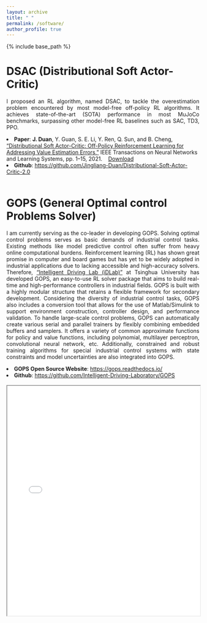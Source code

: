 ```yaml
---
layout: archive
title: " "
permalink: /software/
author_profile: true
---
```


{% include base_path %}

DSAC (Distributional Soft Actor-Critic)
======
<p style="text-align: justify;">I proposed an RL algorithm, named DSAC, to tackle the overestimation problem encountered by most model-free off-policy RL algorithms. It achieves state-of-the-art (SOTA) performance in most MuJoCo benchmarks, surpassing other model-free RL baselines such as SAC, TD3, PPO. </p>
<li><b>Paper</b>: <b>J. Duan</b>, Y. Guan, S. E. Li, Y. Ren, Q. Sun, and B. Cheng, <a href="https://ieeexplore.ieee.org/abstract/document/9448360">“Distributional Soft Actor-Critic: Off-Policy Reinforcement Learning for Addressing Value Estimation Errors,”</a> IEEE Transactions on Neural Networks and Learning Systems, pp. 1–15, 2021.‌&nbsp;&nbsp;&nbsp;&nbsp;<a href="https://arxiv.org/abs/2001.02811">Download</a></li>
<li><b>Github</b>: <a href="https://github.com/Jingliang-Duan/Distributional-Soft-Actor-Critic-2.0">https://github.com/Jingliang-Duan/Distributional-Soft-Actor-Critic-2.0</a></li>

<br>

GOPS (General Optimal control Problems Solver)
======
<p style="text-align: justify;">I am currently serving as the co-leader in developing GOPS. Solving optimal control problems serves as basic demands of industrial control tasks. Existing methods like model predictive control often suffer from heavy online computational burdens. Reinforcement learning (RL) has shown great promise in computer and board games but has yet to be widely adopted in industrial applications due to lacking accessible and high-accuracy solvers. Therefore, <a href="http://www.idlab-tsinghua.com/">“Intelligent Driving Lab (iDLab)”</a> at Tsinghua University has developed GOPS, an easy-to-use RL solver package that aims to build real-time and high-performance controllers in industrial fields. GOPS is built with a highly modular structure that retains a flexible framework for secondary development. Considering the diversity of industrial control tasks, GOPS also includes a conversion tool that allows for the use of Matlab/Simulink to support environment construction, controller design, and performance validation. To handle large-scale control problems, GOPS can automatically create various serial and parallel trainers by flexibly combining embedded buffers and samplers. It offers a variety of common approximate functions for policy and value functions, including polynomial, multilayer perceptron, convolutional neural network, etc. Additionally, constrained and robust training algorithms for special industrial control systems with state constraints and model uncertainties are also integrated into GOPS.</p>
<li><b>GOPS Open Source Website</b>: <a href="https://gops.readthedocs.io/">https://gops.readthedocs.io/</a></li>
<li><b>Github</b>: <a href="https://github.com/Intelligent-Driving-Laboratory/GOPS">https://github.com/Intelligent-Driving-Laboratory/GOPS</a></li>
<br>
<div>
	<iframe class="image middle" src="benchmark_run2.html" width="100%" height="600px"></iframe>
</div>



									



  

